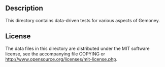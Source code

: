 Description
------------

This directory contains data-driven tests for various aspects of Gemoney.

License
--------

The data files in this directory are distributed under the MIT software
license, see the accompanying file COPYING or
http://www.opensource.org/licenses/mit-license.php.

